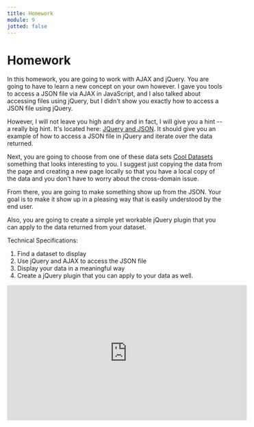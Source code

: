 ```yaml
---
title: Homework
module: 9
jotted: false
---
```


# Homework

In this homework, you are going to work with AJAX and jQuery.  You are going to have to learn a new concept on your own however.  I gave you tools to access a JSON file via AJAX in JavaScript, and I also talked about accessing files using jQuery, but I didn't show you exactly how to access a JSON file using jQuery.  

However, I will not leave you high and dry and in fact, I will give you a hint -- a really big hint.  It's located here: [JQuery and JSON](https://www.w3schools.com/jquery/ajax_getjson.asp).  It should give you an example of how to access a JSON file in jQuery and iterate over the data returned.

Next, you are going to choose from one of these data sets [Cool Datasets](https://github.com/jdorfman/awesome-json-datasets) something that looks interesting to you.  I suggest just copying the data from the page and creating a new page locally so that you have a local copy of the data and you don't have to worry about the cross-domain issue. 

From there, you are going to make something show up from the JSON. Your goal is to make it show up in a pleasing way that is easily understood by the end user.

Also, you are going to create a simple yet workable jQuery plugin that you can apply to the data returned from your dataset.

Technical Specifications:

1. Find a dataset to display
2. Use jQuery and AJAX to access the JSON file
3. Display your data in a meaningful way
4. Create a jQuery plugin that you can apply to your data as well.

<iframe width="560" height="315" src="https://www.youtube.com/embed/kJeBO8jhAsY" frameborder="0" allow="accelerometer; autoplay; encrypted-media; gyroscope; picture-in-picture" allowfullscreen></iframe>